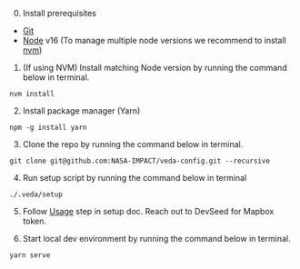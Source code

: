 0. Install prerequisites

- [Git](https://www.atlassian.com/git/tutorials/install-git)
- [Node](http://nodejs.org/) v16 (To manage multiple node versions we recommend to install [nvm](https://github.com/nvm-sh/nvm#installing-and-updating))

1. (If using NVM) Install matching Node version by running the command below in terminal.
```
nvm install
```

2. Install package manager (Yarn)

```
npm -g install yarn
```

3. Clone the repo by running the command below in terminal.

```
git clone git@github.com:NASA-IMPACT/veda-config.git --recursive
```

4. Run setup script by running the command below in terminal

```
./.veda/setup
```

5. Follow [Usage](https://github.com/NASA-IMPACT/veda-config/blob/develop/docs/SETUP.md#usage) step  in setup doc. Reach out to DevSeed for Mapbox token. 
   
6. Start local dev environment by running the command below in terminal.
```
yarn serve
```
